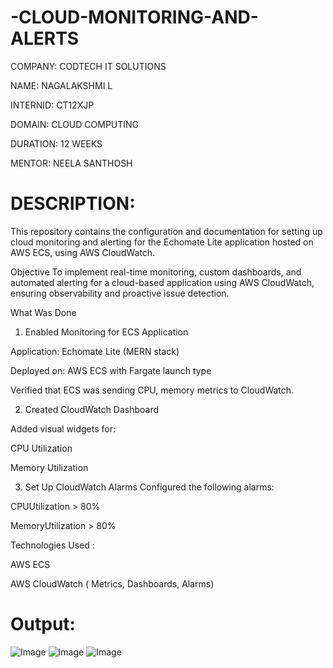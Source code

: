 # -CLOUD-MONITORING-AND-ALERTS

COMPANY: CODTECH IT SOLUTIONS

NAME: NAGALAKSHMI L

INTERNID: CT12XJP

DOMAIN: CLOUD COMPUTING

DURATION: 12 WEEKS

MENTOR: NEELA SANTHOSH

# DESCRIPTION:

This repository contains the configuration and documentation for setting up cloud monitoring and alerting for the Echomate Lite application hosted on AWS ECS, using AWS CloudWatch.

Objective
To implement real-time monitoring, custom dashboards, and automated alerting for a cloud-based application using AWS CloudWatch, ensuring observability and proactive issue detection.

What Was Done
1. Enabled Monitoring for ECS Application
   
Application: Echomate Lite (MERN stack)

Deployed on: AWS ECS with Fargate launch type

Verified that ECS was sending CPU, memory metrics to CloudWatch.

2. Created CloudWatch Dashboard

Added visual widgets for:

CPU Utilization

Memory Utilization

3. Set Up CloudWatch Alarms
Configured the following alarms:

CPUUtilization > 80%

MemoryUtilization > 80%

Technologies Used :

AWS ECS

AWS CloudWatch ( Metrics, Dashboards, Alarms)

# Output:

![Image](https://github.com/user-attachments/assets/9923eb17-0cde-4ddc-9ef0-c7f2f3c7fcb6)
![Image](https://github.com/user-attachments/assets/f62419c0-0838-48d4-a3b9-a6be140f017d)
![Image](https://github.com/user-attachments/assets/8dc637bc-9a1a-4eb8-a6b1-c9a16c154a3a)







